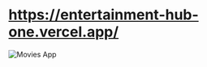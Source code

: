 # https://entertainment-hub-one.vercel.app/
![Movies App](https://user-images.githubusercontent.com/77874142/179096433-d47c08e3-5825-4129-9a87-44ed340ff8cb.png)

